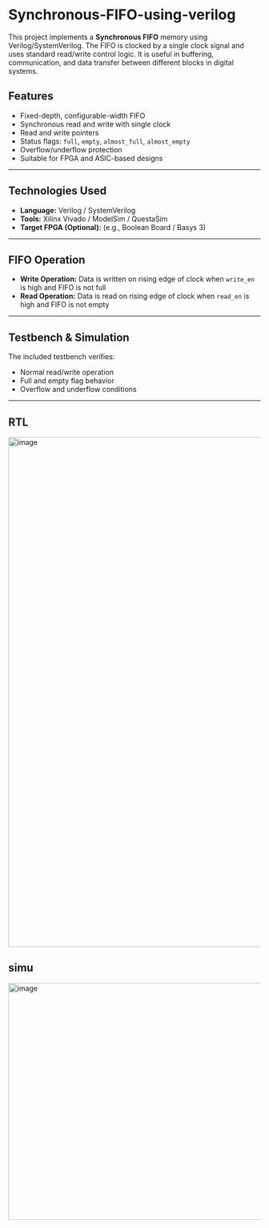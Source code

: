 # Synchronous-FIFO-using-verilog
This project implements a **Synchronous FIFO** memory using Verilog/SystemVerilog. The FIFO is clocked by a single clock signal and uses standard read/write control logic. It is useful in buffering, communication, and data transfer between different blocks in digital systems.


##  Features

- Fixed-depth, configurable-width FIFO
- Synchronous read and write with single clock
- Read and write pointers
- Status flags: `full`, `empty`, `almost_full`, `almost_empty`
- Overflow/underflow protection
- Suitable for FPGA and ASIC-based designs

---

##  Technologies Used

- **Language:** Verilog / SystemVerilog
- **Tools:** Xilinx Vivado / ModelSim / QuestaSim
- **Target FPGA (Optional):** (e.g., Boolean Board / Basys 3)

---

## FIFO Operation

- **Write Operation:** Data is written on rising edge of clock when `write_en` is high and FIFO is not full
- **Read Operation:** Data is read on rising edge of clock when `read_en` is high and FIFO is not empty

---

##  Testbench & Simulation

The included testbench verifies:

- Normal read/write operation
- Full and empty flag behavior
- Overflow and underflow conditions

---

## RTL 
<img width="1920" height="1018" alt="image" src="https://github.com/user-attachments/assets/d09f5ab6-7f50-4d99-a781-a98441c8c9cd" />

## simu
<img width="1638" height="473" alt="image" src="https://github.com/user-attachments/assets/c064300d-686a-4c4a-9c1a-5bda3b9e48c7" />

